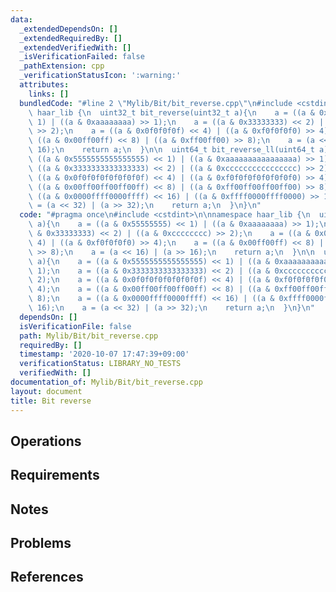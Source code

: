 ```yaml
---
data:
  _extendedDependsOn: []
  _extendedRequiredBy: []
  _extendedVerifiedWith: []
  _isVerificationFailed: false
  _pathExtension: cpp
  _verificationStatusIcon: ':warning:'
  attributes:
    links: []
  bundledCode: "#line 2 \"Mylib/Bit/bit_reverse.cpp\"\n#include <cstdint>\n\nnamespace\
    \ haar_lib {\n  uint32_t bit_reverse(uint32_t a){\n    a = ((a & 0x55555555) <<\
    \ 1) | ((a & 0xaaaaaaaa) >> 1);\n    a = ((a & 0x33333333) << 2) | ((a & 0xcccccccc)\
    \ >> 2);\n    a = ((a & 0x0f0f0f0f) << 4) | ((a & 0xf0f0f0f0) >> 4);\n    a =\
    \ ((a & 0x00ff00ff) << 8) | ((a & 0xff00ff00) >> 8);\n    a = (a << 16) | (a >>\
    \ 16);\n    return a;\n  }\n\n  uint64_t bit_reverse_ll(uint64_t a){\n    a =\
    \ ((a & 0x5555555555555555) << 1) | ((a & 0xaaaaaaaaaaaaaaaa) >> 1);\n    a =\
    \ ((a & 0x3333333333333333) << 2) | ((a & 0xcccccccccccccccc) >> 2);\n    a =\
    \ ((a & 0x0f0f0f0f0f0f0f0f) << 4) | ((a & 0xf0f0f0f0f0f0f0f0) >> 4);\n    a =\
    \ ((a & 0x00ff00ff00ff00ff) << 8) | ((a & 0xff00ff00ff00ff00) >> 8);\n    a =\
    \ ((a & 0x0000ffff0000ffff) << 16) | ((a & 0xffff0000ffff0000) >> 16);\n    a\
    \ = (a << 32) | (a >> 32);\n    return a;\n  }\n}\n"
  code: "#pragma once\n#include <cstdint>\n\nnamespace haar_lib {\n  uint32_t bit_reverse(uint32_t\
    \ a){\n    a = ((a & 0x55555555) << 1) | ((a & 0xaaaaaaaa) >> 1);\n    a = ((a\
    \ & 0x33333333) << 2) | ((a & 0xcccccccc) >> 2);\n    a = ((a & 0x0f0f0f0f) <<\
    \ 4) | ((a & 0xf0f0f0f0) >> 4);\n    a = ((a & 0x00ff00ff) << 8) | ((a & 0xff00ff00)\
    \ >> 8);\n    a = (a << 16) | (a >> 16);\n    return a;\n  }\n\n  uint64_t bit_reverse_ll(uint64_t\
    \ a){\n    a = ((a & 0x5555555555555555) << 1) | ((a & 0xaaaaaaaaaaaaaaaa) >>\
    \ 1);\n    a = ((a & 0x3333333333333333) << 2) | ((a & 0xcccccccccccccccc) >>\
    \ 2);\n    a = ((a & 0x0f0f0f0f0f0f0f0f) << 4) | ((a & 0xf0f0f0f0f0f0f0f0) >>\
    \ 4);\n    a = ((a & 0x00ff00ff00ff00ff) << 8) | ((a & 0xff00ff00ff00ff00) >>\
    \ 8);\n    a = ((a & 0x0000ffff0000ffff) << 16) | ((a & 0xffff0000ffff0000) >>\
    \ 16);\n    a = (a << 32) | (a >> 32);\n    return a;\n  }\n}\n"
  dependsOn: []
  isVerificationFile: false
  path: Mylib/Bit/bit_reverse.cpp
  requiredBy: []
  timestamp: '2020-10-07 17:47:39+09:00'
  verificationStatus: LIBRARY_NO_TESTS
  verifiedWith: []
documentation_of: Mylib/Bit/bit_reverse.cpp
layout: document
title: Bit reverse
---
```


## Operations

## Requirements

## Notes

## Problems

## References
